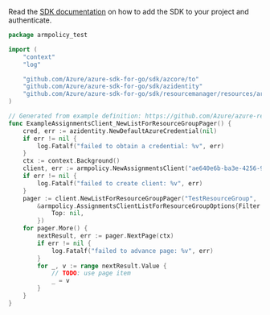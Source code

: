 Read the [SDK documentation](https://github.com/Azure/azure-sdk-for-go/blob/sdk%2Fresourcemanager%2Fresources%2Farmpolicy%2Fv0.6.0/sdk/resourcemanager/resources/armpolicy/README.md) on how to add the SDK to your project and authenticate.

```go
package armpolicy_test

import (
	"context"
	"log"

	"github.com/Azure/azure-sdk-for-go/sdk/azcore/to"
	"github.com/Azure/azure-sdk-for-go/sdk/azidentity"
	"github.com/Azure/azure-sdk-for-go/sdk/resourcemanager/resources/armpolicy"
)

// Generated from example definition: https://github.com/Azure/azure-rest-api-specs/tree/main/specification/resources/resource-manager/Microsoft.Authorization/stable/2021-06-01/examples/listPolicyAssignmentsForResourceGroup.json
func ExampleAssignmentsClient_NewListForResourceGroupPager() {
	cred, err := azidentity.NewDefaultAzureCredential(nil)
	if err != nil {
		log.Fatalf("failed to obtain a credential: %v", err)
	}
	ctx := context.Background()
	client, err := armpolicy.NewAssignmentsClient("ae640e6b-ba3e-4256-9d62-2993eecfa6f2", cred, nil)
	if err != nil {
		log.Fatalf("failed to create client: %v", err)
	}
	pager := client.NewListForResourceGroupPager("TestResourceGroup",
		&armpolicy.AssignmentsClientListForResourceGroupOptions{Filter: to.Ptr("atScope()"),
			Top: nil,
		})
	for pager.More() {
		nextResult, err := pager.NextPage(ctx)
		if err != nil {
			log.Fatalf("failed to advance page: %v", err)
		}
		for _, v := range nextResult.Value {
			// TODO: use page item
			_ = v
		}
	}
}
```

